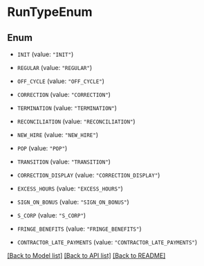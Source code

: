 # RunTypeEnum

## Enum


* `INIT` (value: `"INIT"`)

* `REGULAR` (value: `"REGULAR"`)

* `OFF_CYCLE` (value: `"OFF_CYCLE"`)

* `CORRECTION` (value: `"CORRECTION"`)

* `TERMINATION` (value: `"TERMINATION"`)

* `RECONCILIATION` (value: `"RECONCILIATION"`)

* `NEW_HIRE` (value: `"NEW_HIRE"`)

* `POP` (value: `"POP"`)

* `TRANSITION` (value: `"TRANSITION"`)

* `CORRECTION_DISPLAY` (value: `"CORRECTION_DISPLAY"`)

* `EXCESS_HOURS` (value: `"EXCESS_HOURS"`)

* `SIGN_ON_BONUS` (value: `"SIGN_ON_BONUS"`)

* `S_CORP` (value: `"S_CORP"`)

* `FRINGE_BENEFITS` (value: `"FRINGE_BENEFITS"`)

* `CONTRACTOR_LATE_PAYMENTS` (value: `"CONTRACTOR_LATE_PAYMENTS"`)


[[Back to Model list]](../README.md#documentation-for-models) [[Back to API list]](../README.md#documentation-for-api-endpoints) [[Back to README]](../README.md)


